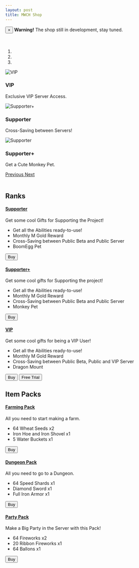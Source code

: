 ```yaml
---
layout: post
title: MWCH Shop
---
```


<div class="alert alert-warning alert-dismissible" role="alert">
  <button type="button" class="close" data-dismiss="alert" aria-label="Close"><span aria-hidden="true">&times;</span></button>
  <strong>Warning!</strong> The shop still in development, stay tuned.
</div><br><br>


<div id="carousel-example-generic" class="carousel slide" data-ride="carousel">
  <!-- Indicators -->
  <ol class="carousel-indicators">
    <li data-target="#carousel-example-generic" data-slide-to="0" class="active"></li>
    <li data-target="#carousel-example-generic" data-slide-to="1"></li>
    <li data-target="#carousel-example-generic" data-slide-to="2"></li>
  </ol>

  <!-- Wrapper for slides -->
  <div class="carousel-inner" role="listbox">
    <div class="item active">
      <img src="http://via.placeholder.com/1000x600" alt="VIP">
  <div class="carousel-caption">
    <h3>VIP</h3>
    <p>Exclusive VIP Server Access.</p>
  </div>
    </div>
    <div class="item">
      <img src="http://via.placeholder.com/1000x600" alt="Supporter+">
  <div class="carousel-caption">
    <h3>Supporter</h3>
    <p>Cross-Saving between Servers!</p>
  </div>
    </div>
    <div class="item">
      <img src="http://via.placeholder.com/1000x600" alt="Supporter">
  <div class="carousel-caption">
    <h3>Supporter+</h3>
    <p>Get a Cute Monkey Pet.</p>
  </div>
    </div>
  </div>

  <!-- Controls -->
  <a class="left carousel-control" href="#carousel-example-generic" role="button" data-slide="prev">
      <span class="fas fa-chevron-left"></span>
    <span class="sr-only">Previous</span>
  </a>
  <a class="right carousel-control" href="#carousel-example-generic" role="button" data-slide="next">
      <span class="fas fa-chevron-right"></span>
    <span class="sr-only">Next</span>
  </a>
</div> <br>

## Ranks

<div class="panel-group" id="accordion" role="tablist" aria-multiselectable="true">
  <div class="panel panel-default">
    <div class="panel-heading" role="tab" id="headingOne">
      <h4 class="panel-title">
        <a role="button" data-toggle="collapse" data-parent="#accordion" href="#collapseOne" aria-expanded="true" aria-controls="collapseOne">
          Supporter
        </a>
      </h4>
    </div>
    <div id="collapseOne" class="panel-collapse collapse in" role="tabpanel" aria-labelledby="headingOne">
      <div class="panel-body">
        Get some cool Gifts for Supporting the Project!
    <ul>
    <li>Get all the Abilities ready-to-use!</li>
    <li>Monthly M Gold Reward</li>
    <li>Cross-Saving between Public Beta and Public Server</li>
    <li>BoomEgg Pet</li>
   </ul>
    <div class="btn-group" role="group" aria-label="...">
  <button type="button" class="btn btn-default">Buy</button>
    </div>
   </div>
   </div>
  </div>
  <div class="panel panel-default">
    <div class="panel-heading" role="tab" id="headingTwo">
      <h4 class="panel-title">
        <a class="collapsed" role="button" data-toggle="collapse" data-parent="#accordion" href="#collapseTwo" aria-expanded="false" aria-controls="collapseTwo">
          Supporter+
        </a>
      </h4>
    </div>
    <div id="collapseTwo" class="panel-collapse collapse" role="tabpanel" aria-labelledby="headingTwo">
      <div class="panel-body">
        Get some cool gifts for Supporting the project!
   <ul>
    <li>Get all the Abilities ready-to-use!</li>
    <li>Monthly M Gold Reward</li>
    <li>Cross-Saving between Public Beta and Public Server</li>
    <li>Monkey Pet</li>
   </ul>
    <div class="btn-group" role="group" aria-label="...">
  <button type="button" class="btn btn-default">Buy</button>
    </div>
      </div>
    </div>
  </div>
  <div class="panel panel-default">
    <div class="panel-heading" role="tab" id="headingThree">
      <h4 class="panel-title">
        <a class="collapsed" role="button" data-toggle="collapse" data-parent="#accordion" href="#collapseThree" aria-expanded="false" aria-controls="collapseThree">
          VIP
        </a>
      </h4>
    </div>
    <div id="collapseThree" class="panel-collapse collapse" role="tabpanel" aria-labelledby="headingThree">
      <div class="panel-body">
        Get some cool gifts for being a VIP User!
   <ul>
    <li>Get all the Abilities ready-to-use!</li>
    <li>Monthly M Gold Reward</li>
    <li>Cross-Saving between Public Beta, Public and VIP Server</li>
    <li>Dragon Mount</li>
   </ul>
    <div class="btn-group" role="group" aria-label="...">
  <button type="button" class="btn btn-default">Buy</button>
  <button type="button" class="btn btn-default">Free Trial</button>
    </div>
      </div>
    </div>
  </div>
</div>

## Item Packs

<div class="panel-group" id="accordion" role="tablist" aria-multiselectable="true">
  <div class="panel panel-default">
    <div class="panel-heading" role="tab" id="headingOneItem">
      <h4 class="panel-title">
        <a role="button" data-toggle="collapse" data-parent="#accordion" href="#collapseOneItem" aria-expanded="true" aria-controls="collapseOneItem">
          Farming Pack
        </a>
      </h4>
    </div>
    <div id="collapseOneItem" class="panel-collapse collapse in" role="tabpanel" aria-labelledby="headingOneItem">
      <div class="panel-body">
        All you need to start making a farm.
    <ul>
    <li>64 Wheat Seeds x2</li>
    <li>Iron Hoe and Iron Shovel x1</li>
    <li>5 Water Buckets x1</li>
   </ul>
    <div class="btn-group" role="group" aria-label="...">
  <button type="button" class="btn btn-default">Buy</button>
    </div>
   </div>
   </div>
  </div>
  <div class="panel panel-default">
    <div class="panel-heading" role="tab" id="headingTwoItem">
      <h4 class="panel-title">
        <a class="collapsed" role="button" data-toggle="collapse" data-parent="#accordion" href="#collapseTwoItem" aria-expanded="false" aria-controls="collapseTwoItem">
          Dungeon Pack
        </a>
      </h4>
    </div>
    <div id="collapseTwoItem" class="panel-collapse collapse" role="tabpanel" aria-labelledby="headingTwoItem">
      <div class="panel-body">
        All you need to go to a Dungeon.
   <ul>
    <li>64 Speed Shards x1</li>
    <li>Diamond Sword x1</li>
    <li>Full Iron Armor x1</li>
   </ul>
    <div class="btn-group" role="group" aria-label="...">
  <button type="button" class="btn btn-default">Buy</button>
    </div>
      </div>
    </div>
  </div>
  <div class="panel panel-default">
    <div class="panel-heading" role="tab" id="headingThreeItem">
      <h4 class="panel-title">
        <a class="collapsed" role="button" data-toggle="collapse" data-parent="#accordion" href="#collapseThreeItem" aria-expanded="false" aria-controls="collapseThreeItem">
          Party Pack
        </a>
      </h4>
    </div>
    <div id="collapseThreeItem" class="panel-collapse collapse" role="tabpanel" aria-labelledby="headingThreeItem">
      <div class="panel-body">
        Make a Big Party in the Server with this Pack!
   <ul>
    <li>64 Fireworks x2</li>
    <li>20 Ribbon Fireworks x1</li>
    <li>64 Ballons x1</li>
   </ul>
    <div class="btn-group" role="group" aria-label="...">
  <button type="button" class="btn btn-default">Buy</button>
    </div>
      </div>
    </div>
  </div>
</div>

